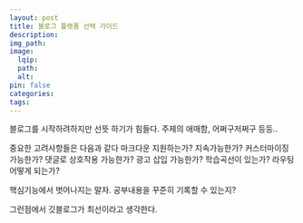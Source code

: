 ```yaml
---
layout: post
title: 블로그 플랫폼 선택 가이드
description:
img_path:
image:
  lqip:
  path:
  alt:
pin: false
categories:
tags:
---
```


블로그를 시작하려하지만 선뜻 하기가 힘들다. 주제의 애매함, 어쩌구저쩌구 등등..

중요한 고려사항들은 다음과 같다
마크다운 지원하는가?
지속가능한가?
커스터마이징 가능한가?
댓글로 상호작용 가능한가?
광고 삽입 가능한가?
학습곡선이 있는가?
라우팅 어떻게 되는가?

핵심기능에서 벗어나지는 말자.
공부내용을 꾸준히 기록할 수 있는지?

그런점에서 깃블로그가 최선이라고 생각한다.

